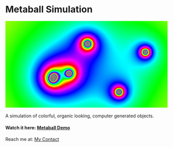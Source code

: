 # Metaball Simulation

![Metaballs Thumbnail](https://github.com/SourabhPati/Exploring-Processing/blob/master/MetaBallSimulation/MB.png)

A simulation of colorful, organic looking, computer generated objects.

#### Watch it here: [Metaball Demo](http://sourabhpati.ml/MetaBall)

Reach me at: [My Contact](http://sourabhpati.ml/#contact)
